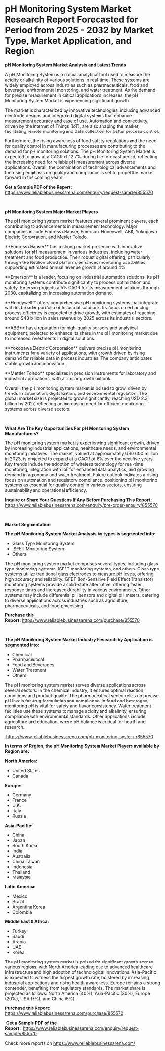<p><h1>pH Monitoring System Market Research Report Forecasted for Period from 2025 -  2032 by Market Type, Market Application, and Region</h1></p><p><strong>pH Monitoring System Market Analysis and Latest Trends</strong></p>
<p><p>A pH Monitoring System is a crucial analytical tool used to measure the acidity or alkalinity of various solutions in real-time. These systems are widely employed across industries such as pharmaceuticals, food and beverage, environmental monitoring, and water treatment. As the demand for precise measurement in critical applications increases, the pH Monitoring System Market is experiencing significant growth. </p><p>The market is characterized by innovative technologies, including advanced electrode designs and integrated digital systems that enhance measurement accuracy and ease of use. Automation and connectivity, driven by the Internet of Things (IoT), are also shaping the market, facilitating remote monitoring and data collection for better process control. </p><p>Furthermore, the rising awareness of food safety regulations and the need for quality control in manufacturing processes are contributing to the demand for pH monitoring solutions. The pH Monitoring System Market is expected to grow at a CAGR of 12.7% during the forecast period, reflecting the increasing need for reliable pH measurement across diverse applications. Overall, the combination of technological advancements and the rising emphasis on quality and compliance is set to propel the market forward in the coming years.</p></p>
<p><strong>Get a Sample PDF of the Report:&nbsp;</strong> <a href="https://www.reliablebusinessarena.com/enquiry/request-sample/855570?utm_campaign=2639&utm_medium=2&utm_source=Github&utm_content=ia&utm_term=09042025&utm_id=ph-monitoring-system">https://www.reliablebusinessarena.com/enquiry/request-sample/855570</a></p>
<p>&nbsp;</p>
<p><strong>pH Monitoring System Major Market Players</strong></p>
<p><p>The pH monitoring system market features several prominent players, each contributing to advancements in measurement technology. Major companies include Endress+Hauser, Emerson, Honeywell, ABB, Yokogawa Electric Corporation, and Mettler Toledo.</p><p>**Endress+Hauser** has a strong market presence with innovative solutions for pH measurement in various industries, including water treatment and food production. Their robust digital offering, particularly through the Netilion cloud platform, enhances monitoring capabilities, supporting estimated annual revenue growth of around 4%.</p><p>**Emerson** is a leader, focusing on industrial automation solutions. Its pH monitoring systems contribute significantly to process optimization and safety. Emerson projects a 5% CAGR for its measurement solutions through 2030, capitalizing on increasing automation demand.</p><p>**Honeywell** offers comprehensive pH monitoring systems that integrate with its broader portfolio of industrial solutions. Its focus on enhancing process efficiency is expected to drive growth, with estimates of reaching around $43 billion in sales revenue by 2025 across its industrial sectors.</p><p>**ABB** has a reputation for high-quality sensors and analytical equipment, projected to enhance its share in the pH monitoring market due to increased investments in digital solutions.</p><p>**Yokogawa Electric Corporation** delivers precise pH monitoring instruments for a variety of applications, with growth driven by rising demand for reliable data in process industries. The company anticipates stable growth and innovation.</p><p>**Mettler Toledo** specializes in precision instruments for laboratory and industrial applications, with a similar growth outlook.</p><p>Overall, the pH monitoring system market is poised to grow, driven by trends in automation, digitalization, and environmental regulation. The global market size is projected to grow significantly, reaching USD 2.3 billion by 2027, reflecting an increasing need for efficient monitoring systems across diverse sectors.</p></p>
<p>&nbsp;</p>
<p><strong>What Are The Key Opportunities For pH Monitoring System Manufacturers?</strong></p>
<p><p>The pH monitoring system market is experiencing significant growth, driven by increasing industrial applications, healthcare needs, and environmental monitoring initiatives. The market, valued at approximately USD 600 million in 2023, is projected to expand at a CAGR of 6% over the next five years. Key trends include the adoption of wireless technology for real-time monitoring, integration with IoT for enhanced data analytics, and growing demand in agronomy and water treatment. Future outlook indicates a rising focus on automation and regulatory compliance, positioning pH monitoring systems as essential for quality control in various sectors, ensuring sustainability and operational efficiency.</p></p>
<p><strong>Inquire or Share Your Questions If Any Before Purchasing This Report:</strong> <a href="https://www.reliablebusinessarena.com/enquiry/pre-order-enquiry/855570?utm_campaign=2639&utm_medium=2&utm_source=Github&utm_content=ia&utm_term=09042025&utm_id=ph-monitoring-system">https://www.reliablebusinessarena.com/enquiry/pre-order-enquiry/855570</a></p>
<p>&nbsp;</p>
<p><strong>Market Segmentation</strong></p>
<p><strong>The pH Monitoring System Market Analysis by types is segmented into:</strong></p>
<p><ul><li>Glass Type Monitoring System</li><li>ISFET Monitoring System</li><li>Others</li></ul></p>
<p><p>The pH monitoring system market comprises several types, including glass type monitoring systems, ISFET monitoring systems, and others. Glass type systems utilize traditional glass electrodes to measure pH levels, offering high accuracy and reliability. ISFET (Ion-Sensitive Field Effect Transistor) monitoring systems provide a solid-state alternative, offering faster response times and increased durability in various environments. Other systems may include differential pH sensors and digital pH meters, catering to diverse applications across industries such as agriculture, pharmaceuticals, and food processing.</p></p>
<p><strong>Purchase this Report:&nbsp;</strong><a href="https://www.reliablebusinessarena.com/purchase/855570?utm_campaign=2639&utm_medium=2&utm_source=Github&utm_content=ia&utm_term=09042025&utm_id=ph-monitoring-system">https://www.reliablebusinessarena.com/purchase/855570</a></p>
<p>&nbsp;</p>
<p><strong>The pH Monitoring System Market Industry Research by Application is segmented into:</strong></p>
<p><ul><li>Chemical</li><li>Pharmaceutical</li><li>Food and Beverages</li><li>Water Treatment</li><li>Others</li></ul></p>
<p><p>The pH monitoring system market serves diverse applications across several sectors. In the chemical industry, it ensures optimal reaction conditions and product quality. The pharmaceutical sector relies on precise pH levels for drug formulation and compliance. In food and beverages, monitoring pH is vital for safety and flavor consistency. Water treatment facilities use these systems to manage acidity and alkalinity, ensuring compliance with environmental standards. Other applications include agriculture and education, where pH balance is critical for health and research.</p></p>
<p><a href="https://www.reliablebusinessarena.com/ph-monitoring-system-r855570?utm_campaign=2639&utm_medium=2&utm_source=Github&utm_content=ia&utm_term=09042025&utm_id=ph-monitoring-system">&nbsp;https://www.reliablebusinessarena.com/ph-monitoring-system-r855570</a></p>
<p><strong>In terms of Region, the pH Monitoring System Market Players available by Region are:</strong></p>
<p>
    <p> <strong> North America: </strong>
        <ul>
            <li>United States</li>
            <li>Canada</li>
        </ul>
        </p> 
    <p> <strong> Europe: </strong>
        <ul>
            <li>Germany</li>
            <li>France</li>
            <li>U.K.</li>
            <li>Italy</li>
            <li>Russia</li>
        </ul>
        </p> 
    <p> <strong> Asia-Pacific: </strong>
        <ul>
            <li>China</li>
            <li>Japan</li>
            <li>South Korea</li>
            <li>India</li>
            <li>Australia</li>
            <li>China Taiwan</li>
            <li>Indonesia</li>
            <li>Thailand</li>
            <li>Malaysia</li>
        </ul>
        </p> 
    <p> <strong> Latin America: </strong>
        <ul>
            <li>Mexico</li>
            <li>Brazil</li>
            <li>Argentina Korea</li>
            <li>Colombia</li>
        </ul>
        </p> 
    <p> <strong> Middle East & Africa: </strong>
        <ul>
            <li>Turkey</li>
            <li>Saudi</li>
            <li>Arabia</li>
            <li>UAE</li>
            <li>Korea</li>
        </ul>
    </p>
    </p>
<p><p>The pH monitoring system market is poised for significant growth across various regions, with North America leading due to advanced healthcare infrastructure and high adoption of technological innovations. Asia-Pacific is expected to witness the highest growth rate, bolstered by increasing industrial applications and rising health awareness. Europe remains a strong contender, benefiting from regulatory standards. The market share is projected as follows: North America (40%), Asia-Pacific (30%), Europe (20%), USA (5%), and China (5%).</p></p>
<p><strong>Purchase this Report: </strong><a href="https://www.reliablebusinessarena.com/purchase/855570?utm_campaign=2639&utm_medium=2&utm_source=Github&utm_content=ia&utm_term=09042025&utm_id=ph-monitoring-system">https://www.reliablebusinessarena.com/purchase/855570</a></p>
<p>&nbsp;<strong>Get a Sample PDF of the Report:&nbsp;&nbsp;</strong><a href="https://www.reliablebusinessarena.com/enquiry/request-sample/855570?utm_campaign=2639&utm_medium=2&utm_source=Github&utm_content=ia&utm_term=09042025&utm_id=ph-monitoring-system">https://www.reliablebusinessarena.com/enquiry/request-sample/855570</a></p>
<p><strong></strong></p>
<p>Check more reports on <a href="https://www.reliablebusinessarena.com/?utm_campaign=2639&utm_medium=2&utm_source=Github&utm_content=ia&utm_term=09042025&utm_id=ph-monitoring-system">https://www.reliablebusinessarena.com/</a></p>